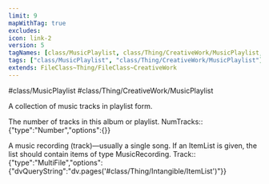 ```yaml
---
limit: 9
mapWithTag: true
excludes:
icon: link-2
version: 5
tagNames: [class/MusicPlaylist, class/Thing/CreativeWork/MusicPlaylist, schema-org/MusicPlaylist]
tags: ["class/MusicPlaylist", "class/Thing/CreativeWork/MusicPlaylist"]
extends: FileClass~Thing/FileClass~CreativeWork
---
```


#class/MusicPlaylist
#class/Thing/CreativeWork/MusicPlaylist


A collection of music tracks in playlist form.


The number of tracks in this album or playlist.
NumTracks:: {"type":"Number","options":{}}

A music recording (track)&#x2014;usually a single song. If an ItemList is given, the list should contain items of type MusicRecording.
Track:: {"type":"MultiFile","options":{"dvQueryString":"dv.pages('#class/Thing/Intangible/ItemList')"}}
